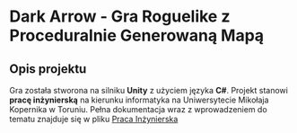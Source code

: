 # Dark Arrow - Gra Roguelike z Proceduralnie Generowaną Mapą

## Opis projektu
Gra została stworona na silniku **Unity** z użyciem języka **C#**. Projekt stanowi **pracę inżynierską** na kierunku informatyka na Uniwersytecie Mikołaja Kopernika w Toruniu. Pełna dokumentacja wraz z wprowadzeniem do tematu znajduje się w pliku [Praca Inżynierska](praca_inżynierska.pdf)

